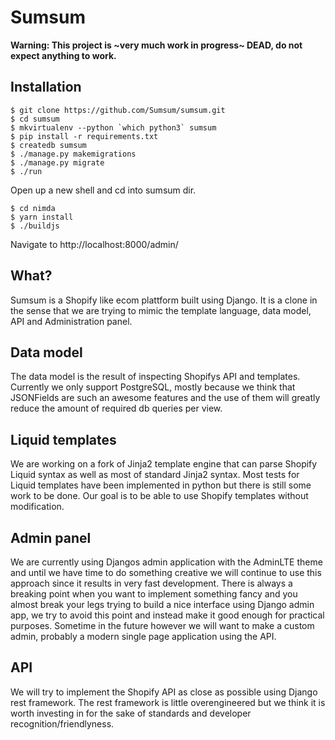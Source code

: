 # Sumsum

**Warning: This project is ~very much work in progress~ DEAD, do not expect anything
to work.**

## Installation
```
$ git clone https://github.com/Sumsum/sumsum.git
$ cd sumsum
$ mkvirtualenv --python `which python3` sumsum
$ pip install -r requirements.txt
$ createdb sumsum
$ ./manage.py makemigrations
$ ./manage.py migrate
$ ./run
```

Open up a new shell and cd into sumsum dir.

```
$ cd nimda
$ yarn install
$ ./buildjs
```

Navigate to http://localhost:8000/admin/


## What?
Sumsum is a Shopify like ecom plattform built using Django. It is a clone in
the sense that we are trying to mimic the template language, data model, API
and Administration panel.

## Data model
The data model is the result of inspecting Shopifys API and templates.
Currently we only support PostgreSQL, mostly because we think that
JSONFields are such an awesome features and the use of them will greatly
reduce the amount of required db queries per view.

## Liquid templates
We are working on a fork of Jinja2 template engine that can parse Shopify
Liquid syntax as well as most of standard Jinja2 syntax. Most tests for Liquid
templates have been implemented in python but there is still some work to be
done. Our goal is to be able to use Shopify templates without modification.

## Admin panel
We are currently using Djangos admin application with the AdminLTE theme and
until we have time to do something creative we will continue to use this
approach since it results in very fast development. There is always a
breaking point when you want to implement something fancy and you almost
break your legs trying to build a nice interface using Django admin app,
we try to avoid this point and instead make it good enough for practical
purposes. Sometime in the future however we will want to make a custom
admin, probably a modern single page application using the API.

## API
We will try to implement the Shopify API as close as possible using
Django rest framework. The rest framework is little overengineered but we
think it is worth investing in for the sake of standards and developer
recognition/friendlyness.
